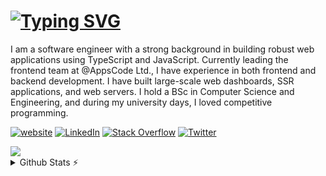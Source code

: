 # [![Typing SVG](https://readme-typing-svg.herokuapp.com?font=Fira+Code&pause=1000&width=435&lines=Hey+%F0%9F%91%8B+I+am+Riyad)](https://git.io/typing-svg)
I am a software engineer with a strong background in building robust web applications using TypeScript and JavaScript. Currently leading the frontend team at @AppsCode Ltd., I have experience in both frontend and backend development. I have built large-scale web dashboards, SSR applications, and web servers. I hold a BSc in Computer Science and Engineering, and during my university days, I loved competitive programming.

[![website](https://img.shields.io/badge/Portfolio-nurriyad.xyz-2648ff?style=flat&logo=google-chrome)](https://nurriyad.xyz) [![LinkedIn](https://img.shields.io/badge/LinkedIn-%230077B5.svg?logo=linkedin&logoColor=white)](https://linkedin.com/in/nur-riyad) [![Stack Overflow](https://img.shields.io/badge/-Stackoverflow-FE7A16?logo=stack-overflow&logoColor=white)](https://stackoverflow.com/users/16781395) [![Twitter](https://img.shields.io/badge/Twitter-%231DA1F2.svg?logo=Twitter&logoColor=white)](https://twitter.com/qdnvubp) 

<img src="https://skillicons.dev/icons?i=js,ts,cpp,vite,vue,nuxt,react,next,nodejs,express,nest,postgres,mongodb,linux,docker,aws,cloudflare,kubernetes&theme=dark" />

<details>
  <summary>Github Stats ⚡</summary>
 
  <a href="#">![Github stats](https://github-readme-stats.vercel.app/api?username=nurriyad&theme=blueberry&count_private=true&hide_border=true&line_height=20)</a>
  <a href="#">![Top Langs](https://github-readme-stats.vercel.app/api/top-langs/?username=nurriyad&layout=compact&theme=blueberry&count_private=true&hide_border=true)</a>
 
</details>


